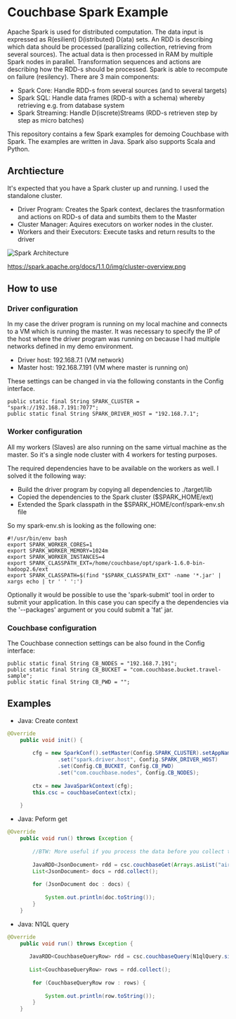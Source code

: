 # Couchbase Spark Example

Apache Spark is used for distributed computation. The data input is expressed as R(esilient) D(istributed) D(ata) sets. An RDD is describing which data should be processed (parallizing collection, retrieving from several sources). The actual data is then processed in RAM by multiple Spark nodes in parallel. Transformation sequences and actions are describing how the RDD-s should be processed. Spark is able to recompute on failure (resilency). There are 3 main components:

* Spark Core: Handle RDD-s from several sources (and to several targets)
* Spark SQL: Handle data frames (RDD-s with a schema) whereby retrieving e.g. from database system
* Spark Streaming: Handle D(iscrete)Streams (RDD-s retrieven step by step as micro batches)

This repository contains a few Spark examples for demoing Couchbase with Spark. The examples are written in Java. Spark also supports Scala and Python.

## Archtiecture

It's expected that you have a Spark cluster up and running. I used the standalone cluster.

* Driver Program: Creates the Spark context, declares the trasnformation and actions on RDD-s of data and sumbits them to the Master 
* Cluster Manager: Aquires executors on worker nodes in the cluster.
* Workers and their Executors: Execute tasks and return results to the driver

![Spark Architecture](https://spark.apache.org/docs/1.1.0/img/cluster-overview.png)

https://spark.apache.org/docs/1.1.0/img/cluster-overview.png

## How to use

### Driver configuration

In my case the driver program is running on my local machine and connects to a VM which is running the master. It was necessary to specify the IP of the host where the driver program was running on because I had multiple networks defined in my demo environment.

* Driver host: 192.168.7.1 (VM network)
* Master host: 192.168.7.191 (VM where master is running on)

These settings can be changed in via the following constants in the Config interface.

```
public static final String SPARK_CLUSTER = "spark://192.168.7.191:7077";
public static final String SPARK_DRIVER_HOST = "192.168.7.1";
```

### Worker configuration

All my workers (Slaves) are also running on the same virtual machine as the master. So it's a single node cluster with 4 workers for testing purposes.

The required dependencies have to be available on the workers as well. I solved it the following way:

* Build the driver program by copying all dependencies to ./target/lib
* Copied the dependencies to the Spark cluster ($SPARK_HOME/ext)
* Extended the Spark classpath in the $SPARK_HOME/conf/spark-env.sh file

So my spark-env.sh is looking as the following one:

```
#!/usr/bin/env bash
export SPARK_WORKER_CORES=1
export SPARK_WORKER_MEMORY=1024m
export SPARK_WORKER_INSTANCES=4
export SPARK_CLASSPATH_EXT=/home/couchbase/opt/spark-1.6.0-bin-hadoop2.6/ext
export SPARK_CLASSPATH=$(find "$SPARK_CLASSPATH_EXT" -name '*.jar' | xargs echo | tr ' ' ':')
```

Optionally it would be possible to use the 'spark-submit' tool in order to submit your application. In this case you can specify a the dependencies via the '--packages' argument or you could submit a 'fat' jar.


### Couchbase configuration

The Couchbase connection settings can be also found in the Config interface:

```
public static final String CB_NODES = "192.168.7.191";
public static final String CB_BUCKET = "com.couchbase.bucket.travel-sample";
public static final String CB_PWD = "";
```

## Examples

* Java: Create context

```Java
@Override
    public void init() {
       
        cfg = new SparkConf().setMaster(Config.SPARK_CLUSTER).setAppName(getName())
                .set("spark.driver.host", Config.SPARK_DRIVER_HOST)
                .set(Config.CB_BUCKET, Config.CB_PWD)
                .set("com.couchbase.nodes", Config.CB_NODES);
                
        ctx = new JavaSparkContext(cfg);
        this.csc = couchbaseContext(ctx);
        
    }
```

* Java: Peform get

```Java
@Override
    public void run() throws Exception {
        
        //BTW: More useful if you process the data before you collect the results
        
        JavaRDD<JsonDocument> rdd = csc.couchbaseGet(Arrays.asList("airline_10226", "airline_10748"));
        List<JsonDocument> docs = rdd.collect();
               
        for (JsonDocument doc : docs) {
            
            System.out.println(doc.toString());
        }
    }
```

* Java: N1QL query

```Java
@Override
    public void run() throws Exception {
                
       JavaRDD<CouchbaseQueryRow> rdd = csc.couchbaseQuery(N1qlQuery.simple("SELECT * FROM `travel-sample` LIMIT 10"));
       
       List<CouchbaseQueryRow> rows = rdd.collect();
       
        for (CouchbaseQueryRow row : rows) {
            
            System.out.println(row.toString());
        }
    }
```
